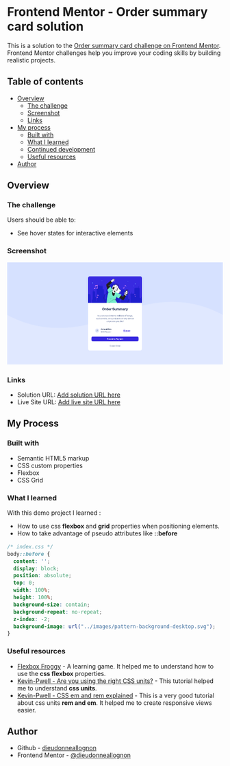 # Frontend Mentor - Order summary card solution

This is a solution to the [Order summary card challenge on Frontend Mentor](https://www.frontendmentor.io/challenges/order-summary-component-QlPmajDUj). Frontend Mentor challenges help you improve your coding skills by building realistic projects. 

## Table of contents

- [Overview](#overview)
  - [The challenge](#the-challenge)
  - [Screenshot](#screenshot)
  - [Links](#links)
- [My process](#my-process)
  - [Built with](#built-with)
  - [What I learned](#what-i-learned)
  - [Continued development](#continued-development)
  - [Useful resources](#useful-resources)
- [Author](#author)

## Overview

### The challenge

Users should be able to:

- See hover states for interactive elements

### Screenshot

![](./images/screenshot.png)

### Links

- Solution URL: [Add solution URL here](https://your-solution-url.com)
- Live Site URL: [Add live site URL here](https://your-live-site-url.com)

## My Process

### Built with

- Semantic HTML5 markup
- CSS custom properties
- Flexbox
- CSS Grid

### What I learned

With this demo project I learned :

- How to use css **flexbox** and **grid** properties when positioning elements.
- How to take advantage of pseudo attributes like **::before**

```css
/* index.css */
body::before {
  content: '';
  display: block;
  position: absolute;
  top: 0;
  width: 100%;
  height: 100%;
  background-size: contain;
  background-repeat: no-repeat;
  z-index: -2;
  background-image: url("../images/pattern-background-desktop.svg");
}
```

### Useful resources

- [Flexbox Froggy](https://flexboxfroggy.com/) - A learning game. It helped me to understand how to use the **css flexbox** properties.
- [Kevin-Pwell - Are you using the right CSS units?](https://www.youtube.com/watch?v=N5wpD9Ov_To) - This tutorial helped me to understand **css units**.
- [Kevin-Pwell - CSS em and rem explained](https://www.youtube.com/watch?v=_-aDOAMmDHI&list=RDCMUCJZv4d5rbIKd4QHMPkcABCw&index=1) - This is a very good tutorial about css units **rem and em**. It helped me to create responsive views easier.


## Author

- Github - [dieudonneallognon](https://github.com/dieudonneallognon)
- Frontend Mentor - [@dieudonneallognon](https://www.frontendmentor.io/profile/dieudonneallognon)

